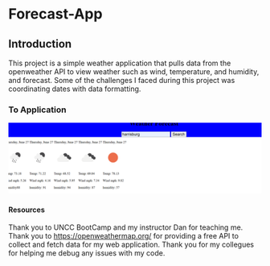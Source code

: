 # Forecast-App


## Introduction
This project is a simple weather application that pulls data from the openweather API to view weather such as wind, temperature, and humidity, and forecast. Some of the challenges I faced during this project was coordinating dates with data formatting.  


### To Application
![alt text](<Screenshot 2024-06-26 222023.png>)




#### Resources
Thank you to UNCC BootCamp and my instructor Dan for teaching me. Thank you to https://openweathermap.org/ for providing a free API to collect and fetch data for my web application. Thank you for my collegues for helping me debug any issues with my code. 
